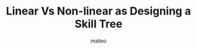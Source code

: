 ---
title: Linear Vs Non-linear as Designing a Skill Tree
author: mateo
Definition: A linear model, also known as a linear regression model, is a statistical approach used to describe the relationship between a dependent variable and one or more independent variables. It assumes a linear relationship between the variables, meaning that the dependent variable can be expressed as a linear combination of the independent variables. A non-linear model is also a statistical model that does NOT assume a linear relationship between the dependent variable and the independent variables, meaning that analyzing more complex relationships from more complex and relatively large datasets is available in non-linear models with making curves, exponentials, logarithms, or interactions.
Description: "You are designing a skill tree for a game. There are two ways you could do this tree. The linear approach would be to grant a set amount of points per upgrade (eg, +5 damage per upgrade). The non-linear approach might be more useful to balance it as it would let you give small bonuses at first and then skyrocket into certain branches after investing a number of points into them."
OriginSource: "Human plus ChatGPT 4o"
Mapping:
  "features": "skill points"
  "target variable": "damage bonus"
  "linear model": "consistent gain"
  "non-linear model": "power spike"
ExpertRating: Mediocre
---